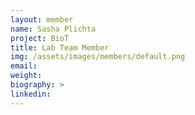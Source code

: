 ```yaml
---
layout: member
name: Sasha Plichta
project: BioT
title: Lab Team Member
img: /assets/images/members/default.png
email:
weight: 
biography: >
linkedin:
---
```

